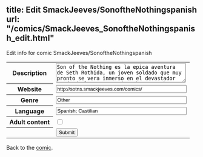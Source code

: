 title: Edit SmackJeeves/SonoftheNothingspanish
url: "/comics/SmackJeeves_SonoftheNothingspanish_edit.html"
---
Edit info for comic SmackJeeves/SonoftheNothingspanish

<form name="comic" action="http://gaepostmail.appspot.com/comic/" method="post">
<table class="comicinfo">
<tr>
<th>Description</th><td><textarea name="description" cols="40" rows="3">Son of the Nothing es la epica aventura de Seth Rothida, un joven soldado que muy pronto se vera inmerso en el devastador mundo de la guerra, sin embargo Seth confia en sus ideales, valores y amigos que lo apoyaran en la busqueda de su hermana Beth que ha desaparecido. Subo lunes y viernes por la noche.</textarea></td>
</tr>
<tr>
<th>Website</th><td><input type="text" name="url" value="http://sotns.smackjeeves.com/comics/" size="40"/></td>
</tr>
<tr>
<th>Genre</th><td><input type="text" name="genre" value="Other" size="40"/></td>
</tr>
<tr>
<th>Language</th><td><input type="text" name="language" value="Spanish; Castilian" size="40"/></td>
</tr>
<tr>
<th>Adult content</th><td><input type="checkbox" name="adult" value="adult" /></td>
</tr>
<tr>
<th></th><td>
<input type="hidden" name="comic" value="SmackJeeves_SonoftheNothingspanish" />
<input type="submit" name="submit" value="Submit" />
</td>
</tr>
</table>
</form>

Back to the [comic](SmackJeeves_SonoftheNothingspanish.html).
